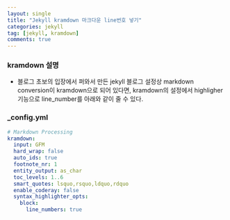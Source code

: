 ```yaml
---
layout: single
title: "Jekyll kramdown 마크다운 line번호 넣기"
categories: jekyll
tag: [jekyll, kramdown]
comments: true
---
```


### kramdown 설명
- 블로그 초보의 입장에서 퍼와서 만든 jekyll 블로그 설정상 markdown conversion이 kramdown으로 되어 있다면, kramdown의 설정에서 highligher 기능으로 line_number를 아래와 같이 줄 수 있다.

### _config.yml
``` yaml
# Markdown Processing
kramdown:
  input: GFM
  hard_wrap: false
  auto_ids: true
  footnote_nr: 1
  entity_output: as_char
  toc_levels: 1..6
  smart_quotes: lsquo,rsquo,ldquo,rdquo
  enable_coderay: false
  syntax_highlighter_opts:
    block:
      line_numbers: true
```
